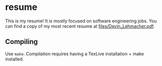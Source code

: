 # resume
This is my resume!
It is mostly focused on software engineering jobs.
You can find a copy of my most recent resume at
[files/Devin_Lehmacher.pdf](files/Devin_Lehmacher.pdf).

## Compiling
Use `make`. Compilation requires having a TexLive installation + make installed.
